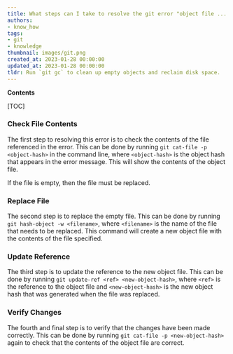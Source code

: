 ```yaml
---
title: What steps can I take to resolve the git error "object file ... is empty"?
authors:
- know_how
tags:
- git
- knowledge
thumbnail: images/git.png
created_at: 2023-01-28 00:00:00
updated_at: 2023-01-28 00:00:00
tldr: Run `git gc` to clean up empty objects and reclaim disk space.
---
```


**Contents**

[TOC]

### Check File Contents

The first step to resolving this error is to check the contents of the file referenced in the error. This can be done by running `git cat-file -p <object-hash>` in the command line, where `<object-hash>` is the object hash that appears in the error message. This will show the contents of the object file.

If the file is empty, then the file must be replaced.

### Replace File

The second step is to replace the empty file. This can be done by running `git hash-object -w <filename>`, where `<filename>` is the name of the file that needs to be replaced. This command will create a new object file with the contents of the file specified.

### Update Reference

The third step is to update the reference to the new object file. This can be done by running `git update-ref <ref> <new-object-hash>`, where `<ref>` is the reference to the object file and `<new-object-hash>` is the new object hash that was generated when the file was replaced.

### Verify Changes

The fourth and final step is to verify that the changes have been made correctly. This can be done by running `git cat-file -p <new-object-hash>` again to check that the contents of the object file are correct.
